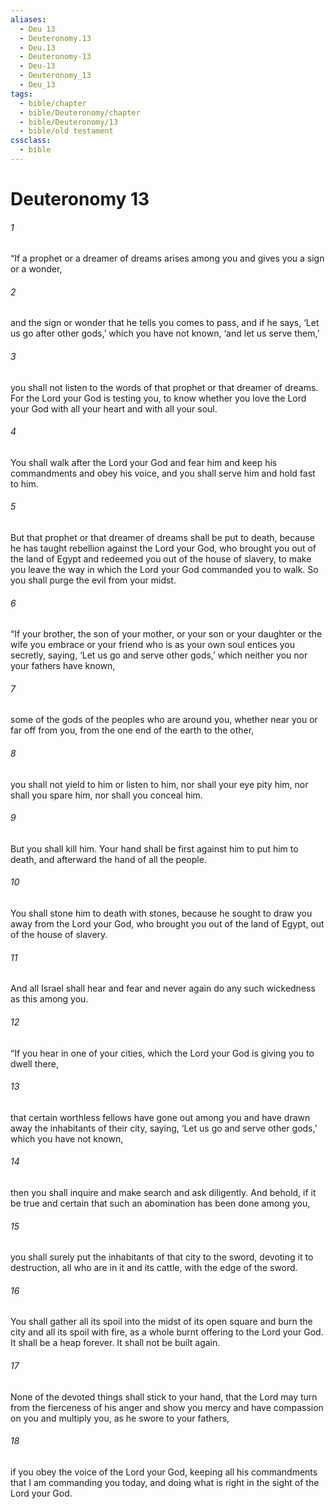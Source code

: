 ```yaml
---
aliases:
  - Deu 13
  - Deuteronomy.13
  - Deu.13
  - Deuteronomy-13
  - Deu-13
  - Deuteronomy_13
  - Deu_13
tags:
  - bible/chapter
  - bible/Deuteronomy/chapter
  - bible/Deuteronomy/13
  - bible/old testament
cssclass:
  - bible
---
```


# Deuteronomy 13

###### 1
“If a prophet or a dreamer of dreams arises among you and gives you a sign or a wonder,
###### 2
and the sign or wonder that he tells you comes to pass, and if he says, ‘Let us go after other gods,’ which you have not known, ‘and let us serve them,’
###### 3
you shall not listen to the words of that prophet or that dreamer of dreams. For the Lord your God is testing you, to know whether you love the Lord your God with all your heart and with all your soul.
###### 4
You shall walk after the Lord your God and fear him and keep his commandments and obey his voice, and you shall serve him and hold fast to him.
###### 5
But that prophet or that dreamer of dreams shall be put to death, because he has taught rebellion against the Lord your God, who brought you out of the land of Egypt and redeemed you out of the house of slavery, to make you leave the way in which the Lord your God commanded you to walk. So you shall purge the evil from your midst.
###### 6
“If your brother, the son of your mother, or your son or your daughter or the wife you embrace or your friend who is as your own soul entices you secretly, saying, ‘Let us go and serve other gods,’ which neither you nor your fathers have known,
###### 7
some of the gods of the peoples who are around you, whether near you or far off from you, from the one end of the earth to the other,
###### 8
you shall not yield to him or listen to him, nor shall your eye pity him, nor shall you spare him, nor shall you conceal him.
###### 9
But you shall kill him. Your hand shall be first against him to put him to death, and afterward the hand of all the people.
###### 10
You shall stone him to death with stones, because he sought to draw you away from the Lord your God, who brought you out of the land of Egypt, out of the house of slavery.
###### 11
And all Israel shall hear and fear and never again do any such wickedness as this among you.
###### 12
“If you hear in one of your cities, which the Lord your God is giving you to dwell there,
###### 13
that certain worthless fellows have gone out among you and have drawn away the inhabitants of their city, saying, ‘Let us go and serve other gods,’ which you have not known,
###### 14
then you shall inquire and make search and ask diligently. And behold, if it be true and certain that such an abomination has been done among you,
###### 15
you shall surely put the inhabitants of that city to the sword, devoting it to destruction, all who are in it and its cattle, with the edge of the sword.
###### 16
You shall gather all its spoil into the midst of its open square and burn the city and all its spoil with fire, as a whole burnt offering to the Lord your God. It shall be a heap forever. It shall not be built again.
###### 17
None of the devoted things shall stick to your hand, that the Lord may turn from the fierceness of his anger and show you mercy and have compassion on you and multiply you, as he swore to your fathers,
###### 18
if you obey the voice of the Lord your God, keeping all his commandments that I am commanding you today, and doing what is right in the sight of the Lord your God.


